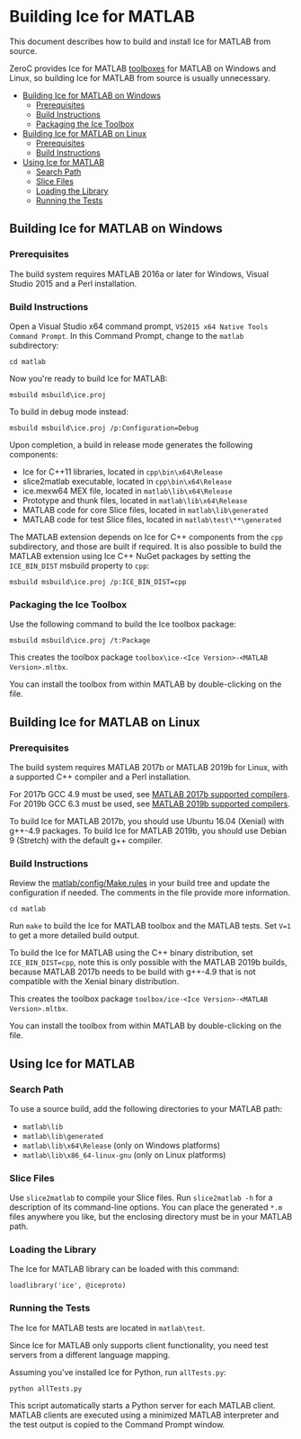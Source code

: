 # Building Ice for MATLAB

This document describes how to build and install Ice for MATLAB from source.

ZeroC provides Ice for MATLAB [toolboxes][1] for MATLAB on Windows and Linux, so building Ice for MATLAB from source is
usually unnecessary.

* [Building Ice for MATLAB on Windows](#building-ice-for-matlab-on-windows)
  * [Prerequisites](#prerequisites)
  * [Build Instructions](#build-instructions)
  * [Packaging the Ice Toolbox](#packaging-the-ice-toolbox)
* [Building Ice for MATLAB on Linux](#building-ice-for-matlab-on-linux)
  * [Prerequisites](#prerequisites-1)
  * [Build Instructions](#build-instructions-1)
* [Using Ice for MATLAB](#using-ice-for-matlab)
  * [Search Path](#search-path)
  * [Slice Files](#slice-files)
  * [Loading the Library](#loading-the-library)
  * [Running the Tests](#running-the-tests)

## Building Ice for MATLAB on Windows

### Prerequisites

The build system requires MATLAB 2016a or later for Windows, Visual Studio 2015
and a Perl installation.

### Build Instructions

Open a Visual Studio x64 command prompt, `VS2015 x64 Native Tools Command Prompt`. In this Command Prompt, change to the
`matlab` subdirectory:

```
cd matlab
```

Now you're ready to build Ice for MATLAB:
```
msbuild msbuild\ice.proj
```

To build in debug mode instead:
```
msbuild msbuild\ice.proj /p:Configuration=Debug
```

Upon completion, a build in release mode generates the following components:

 - Ice for C++11 libraries, located in `cpp\bin\x64\Release`
 - slice2matlab executable, located in `cpp\bin\x64\Release`
 - ice.mexw64 MEX file, located in `matlab\lib\x64\Release`
 - Prototype and thunk files, located in `matlab\lib\x64\Release`
 - MATLAB code for core Slice files, located in `matlab\lib\generated`
 - MATLAB code for test Slice files, located in `matlab\test\**\generated`

The MATLAB extension depends on Ice for C++ components from the `cpp`
subdirectory, and those are built if required. It is also possible to build the
MATLAB extension using Ice C++ NuGet packages by setting the `ICE_BIN_DIST`
msbuild property to `cpp`:

```
msbuild msbuild\ice.proj /p:ICE_BIN_DIST=cpp
```

### Packaging the Ice Toolbox

Use the following command to build the Ice toolbox package:
```
msbuild msbuild\ice.proj /t:Package
```

This creates the toolbox package `toolbox\ice-<Ice Version>-<MATLAB Version>.mltbx`.

You can install the toolbox from within MATLAB by double-clicking on the file.

## Building Ice for MATLAB on Linux

### Prerequisites

The build system requires MATLAB 2017b or MATLAB 2019b for Linux, with a supported C++ compiler and a Perl installation.

For 2017b GCC 4.9 must be used, see [MATLAB 2017b supported compilers][2].
For 2019b GCC 6.3 must be used, see [MATLAB 2019b supported compilers][3].

To build Ice for MATLAB 2017b, you should use Ubuntu 16.04 (Xenial) with g++-4.9 packages.
To build Ice for MATLAB 2019b, you should use Debian 9 (Stretch) with the default g++ compiler.

### Build Instructions

Review the [matlab/config/Make.rules](config/Make.rules) in your build tree and update the configuration if needed. The
comments in the file provide more information.

```
cd matlab
```

Run `make` to build the Ice for MATLAB toolbox and the MATLAB tests. Set `V=1` to get a more detailed build output.

To build the Ice for MATLAB using the C++ binary distribution, set `ICE_BIN_DIST=cpp`, note this is only possible with
the MATLAB 2019b builds, because MATLAB 2017b needs to be build with g++-4.9 that is not compatible with the Xenial binary
distribution.

This creates the toolbox package `toolbox/ice-<Ice Version>-<MATLAB Version>.mltbx`.

You can install the toolbox from within MATLAB by double-clicking on the file.

## Using Ice for MATLAB

### Search Path

To use a source build, add the following directories to your MATLAB path:
 - `matlab\lib`
 - `matlab\lib\generated`
 - `matlab\lib\x64\Release` (only on Windows platforms)
 - `matlab\lib\x86_64-linux-gnu` (only on Linux platforms)

### Slice Files

Use `slice2matlab` to compile your Slice files. Run `slice2matlab -h` for a description of its command-line options. You
can place the generated `*.m` files anywhere you like, but the enclosing directory must be in your MATLAB path.

### Loading the Library

The Ice for MATLAB library can be loaded with this command:
```
loadlibrary('ice', @iceproto)
```

### Running the Tests

The Ice for MATLAB tests are located in `matlab\test`.

Since Ice for MATLAB only supports client functionality, you need test servers from a different language mapping.

Assuming you've installed Ice for Python, run `allTests.py`:

```
python allTests.py
```

This script automatically starts a Python server for each MATLAB client. MATLAB clients are executed using a minimized
MATLAB interpreter and the test output is copied to the Command Prompt window.

[1]: https://zeroc.com/downloads/ice
[2]: https://www.mathworks.com/content/dam/mathworks/mathworks-dot-com/support/sysreq/files/SystemRequirements-Release2017b_SupportedCompilers.pdf
[3]: https://www.mathworks.com/content/dam/mathworks/mathworks-dot-com/support/sysreq/files/system-requirements-release-2019b-supported-compilers.pdf
